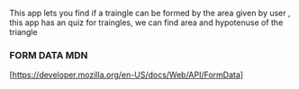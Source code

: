 This app lets you find if a traingle can be formed by the area given by user , this app has an quiz for traingles, we can find area and hypotenuse of the triangle
### FORM DATA MDN
[https://developer.mozilla.org/en-US/docs/Web/API/FormData]
